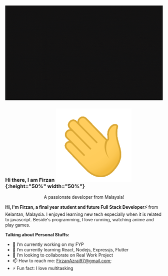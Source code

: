 ![profile](https://github.com/Firzan97/Firzan97/blob/master/cover.gif)

### Hi there, I am Firzan ![Hi](https://github.com/Firzan97/Firzan97/blob/master/Hi.gif){:height="50%" width="50%"}

<div align="center">
  A passionate developer from Malaysia!
</div>

**Hi, I'm Firzan, a final year student and future Full Stack Developer⚡** from Kelantan, Malaysia. I enjoyed learning new tech especially when it is related to javascript. Beside's programming, I love running, watching anime and play games.

**Talking about Personal Stuffs:**

- 🔭 I’m currently working on my FYP
- 🌱 I’m currently learning React, Nodejs, Expressjs, Flutter
- 👯 I’m looking to collaborate on Real Work Project
- 📫 How to reach me: FirzanAzrai97@gmail.com;
- ⚡ Fun fact: I love multitasking
